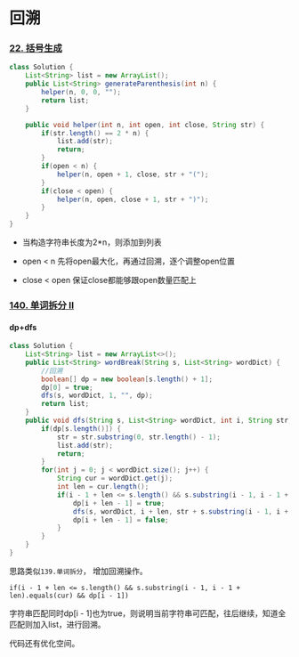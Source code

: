 # 回溯

### [22. 括号生成](https://leetcode-cn.com/problems/generate-parentheses/)

```java
class Solution {
    List<String> list = new ArrayList();
    public List<String> generateParenthesis(int n) {
        helper(n, 0, 0, "");
        return list;
    }

    public void helper(int n, int open, int close, String str) {
        if(str.length() == 2 * n) {
            list.add(str);
            return;
        }
        if(open < n) {
            helper(n, open + 1, close, str + "(");
        }
        if(close < open) {
            helper(n, open, close + 1, str + ")");
        }
    }
}
```

* 当构造字符串长度为2*n，则添加到列表

* open < n  先将open最大化，再通过回溯，逐个调整open位置
* close < open 保证close都能够跟open数量匹配上

### [140. 单词拆分 II](https://leetcode-cn.com/problems/word-break-ii/)

#### dp+dfs

```java
class Solution {    
    List<String> list = new ArrayList<>();
    public List<String> wordBreak(String s, List<String> wordDict) {
        //回溯
        boolean[] dp = new boolean[s.length() + 1];
        dp[0] = true;
        dfs(s, wordDict, 1, "", dp);
        return list;
    }
    public void dfs(String s, List<String> wordDict, int i, String str, boolean[] dp) {
        if(dp[s.length()]) {
            str = str.substring(0, str.length() - 1);
            list.add(str);
            return;
        }
        for(int j = 0; j < wordDict.size(); j++) {
            String cur = wordDict.get(j);
            int len = cur.length();
            if(i - 1 + len <= s.length() && s.substring(i - 1, i - 1 + len).equals(cur) && dp[i - 1]) {
                dp[i + len - 1] = true;
                dfs(s, wordDict, i + len, str + s.substring(i - 1, i + len - 1) +" ", dp);
                dp[i + len - 1] = false;
            }
        }
    }
}
```

思路类似`139.单词拆分`， 增加回溯操作。

`if(i - 1 + len <= s.length() && s.substring(i - 1, i - 1 + len).equals(cur) && dp[i - 1])`

字符串匹配同时dp[i - 1]也为true，则说明当前字符串可匹配，往后继续，知道全匹配则加入list，进行回溯。

代码还有优化空间。
